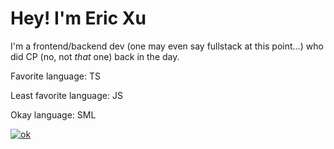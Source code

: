 
# Hey! I'm Eric Xu
I'm a frontend/backend dev (one may even say fullstack at this point...) who did CP (no, not _that_ one) back in the day. 


Favorite language: TS

Least favorite language: JS

Okay language: SML

[![ok](https://github-readme-stats.vercel.app/api/top-langs?username=cirex-web)](https://www.tomorrowtides.com/j2213.html)
